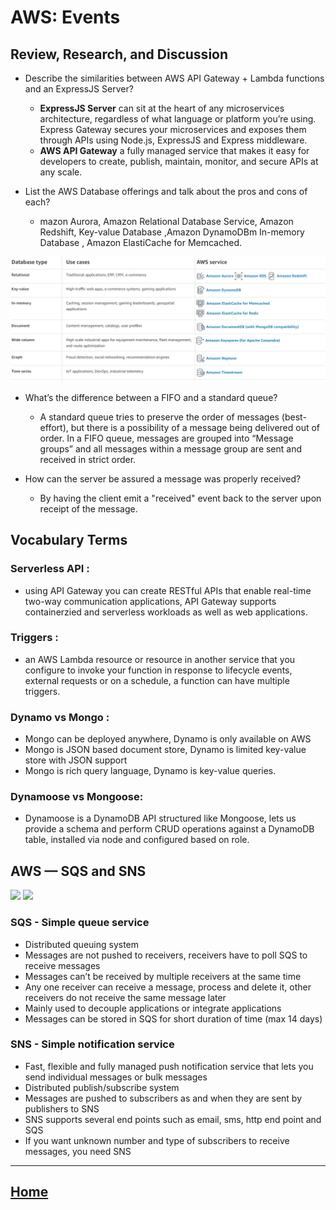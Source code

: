 #  AWS: Events
## Review, Research, and Discussion

* Describe the similarities between AWS API Gateway + Lambda functions and an ExpressJS Server?
  * **ExpressJS Server** can sit at the heart of any microservices architecture, regardless of what language or platform you’re using. Express Gateway secures your microservices and exposes them through APIs using Node.js, ExpressJS and Express middleware.
  * **AWS API Gateway** a fully managed service that makes it easy for developers to create, publish, maintain, monitor, and secure APIs at any scale.

* List the AWS Database offerings and talk about the pros and cons of each?
  * mazon Aurora, Amazon Relational Database Service, Amazon Redshift, Key-value Database ,Amazon DynamoDBm In-memory Database , Amazon ElastiCache for Memcached.

<img src ="./Screenshot 2021-06-01 082734.png">

* What’s the difference between a FIFO and a standard queue?
  * A standard queue tries to preserve the order of messages (best-effort), but there is a possibility of a message being delivered out of order. In a FIFO queue, messages are grouped into “Message groups” and all messages within a message group are sent and received in strict order.
  
* How can the server be assured a message was properly received?

  * By having the client emit a "received" event back to the server upon receipt of the message.


## Vocabulary Terms

### Serverless API :
* using API Gateway you can create RESTful APIs that enable real-time two-way communication applications, API Gateway supports containerzied and serverless workloads as well as web applications.

### Triggers :
* an AWS Lambda resource or resource in another service that you configure to invoke your function in response to lifecycle events, external requests or on a schedule, a function can have multiple triggers.


### Dynamo vs Mongo :
* Mongo can be deployed anywhere, Dynamo is only available on AWS
* Mongo is JSON based document store, Dynamo is limited key-value store with JSON support
* Mongo is rich query language, Dynamo is key-value queries.

### Dynamoose vs Mongoose:
* Dynamoose is a DynamoDB API structured like Mongoose, lets us provide a schema and perform CRUD operations against a DynamoDB table, installed via node and configured based on role.



## AWS — SQS and SNS

<img src ="https://www.jeremydaly.com/wp-content/uploads/2019/01/sns-sqs-app.png">

<img src ="https://dpv.z00vdhorseshoe.site/img/657866.jpg">

### SQS - Simple queue service
* Distributed queuing system
* Messages are not pushed to receivers, receivers have to poll SQS to receive messages
* Messages can’t be received by multiple receivers at the same time
* Any one receiver can receive a message, process and delete it, other receivers do not receive the same message later
* Mainly used to decouple applications or integrate applications
* Messages can be stored in SQS for short duration of time (max 14 days)
### SNS - Simple notification service
* Fast, flexible and fully managed push notification service that lets you send individual messages or bulk messages
* Distributed publish/subscribe system
* Messages are pushed to subscribers as and when they are sent by publishers to SNS
* SNS supports several end points such as email, sms, http end point and SQS
* If you want unknown number and type of subscribers to receive messages, you need SNS


*****************************************************************

## [ Home ](https://reem-alqurm.github.io/ReadingNotes/)